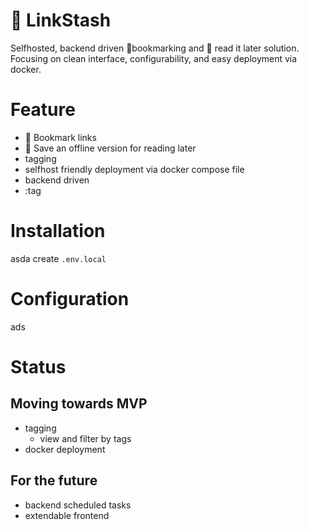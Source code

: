 # :bookmark: LinkStash
Selfhosted, backend driven :bookmark:bookmarking and :book: read it later solution. Focusing on clean interface, configurability, and easy deployment via docker. 
# Feature
- :bookmark: Bookmark links
- :book: Save an offline version for reading later
- tagging
- selfhost friendly deployment via docker compose file
- backend driven
- :tag
# Installation
asda
create ```.env.local```

# Configuration
ads

# Status
## Moving towards MVP
- tagging
  - view and filter by tags
- docker deployment
## For the future
- backend scheduled tasks
- extendable frontend
